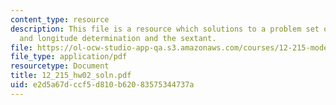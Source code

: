```yaml
---
content_type: resource
description: This file is a resource which solutions to a problem set on latitude
  and longitude determination and the sextant.
file: https://ol-ocw-studio-app-qa.s3.amazonaws.com/courses/12-215-modern-navigation-fall-2006/e2d5a67dccf5d810b62083575344737a_12_215_hw02_soln.pdf
file_type: application/pdf
resourcetype: Document
title: 12_215_hw02_soln.pdf
uid: e2d5a67d-ccf5-d810-b620-83575344737a
---
```

